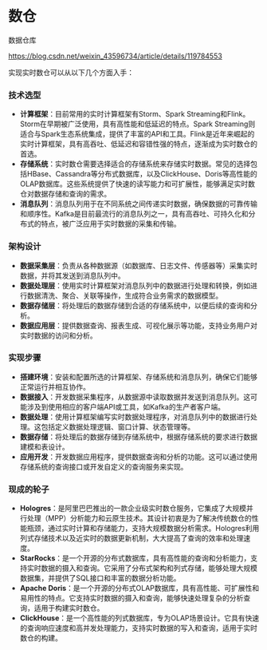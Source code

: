 # 数仓
数据仓库

https://blog.csdn.net/weixin_43596734/article/details/119784553

实现实时数仓可以从以下几个方面入手：

### 技术选型
- **计算框架**：目前常用的实时计算框架有Storm、Spark Streaming和Flink。Storm在早期被广泛使用，具有高性能和低延迟的特点。Spark Streaming则适合与Spark生态系统集成，提供了丰富的API和工具。Flink是近年来崛起的实时计算框架，具有高吞吐、低延迟和容错性强的特点，逐渐成为实时数仓的首选。
- **存储系统**：实时数仓需要选择适合的存储系统来存储实时数据。常见的选择包括HBase、Cassandra等分布式数据库，以及ClickHouse、Doris等高性能的OLAP数据库。这些系统提供了快速的读写能力和可扩展性，能够满足实时数仓对数据存储和查询的需求。
- **消息队列**：消息队列用于在不同系统之间传递实时数据，确保数据的可靠传输和顺序性。Kafka是目前最流行的消息队列之一，具有高吞吐、可持久化和分布式的特点，被广泛应用于实时数据的采集和传输。

### 架构设计
- **数据采集层**：负责从各种数据源（如数据库、日志文件、传感器等）采集实时数据，并将其发送到消息队列中。
- **数据处理层**：使用实时计算框架对消息队列中的数据进行处理和转换，例如进行数据清洗、聚合、关联等操作，生成符合业务需求的数据模型。
- **数据存储层**：将处理后的数据存储到合适的存储系统中，以便后续的查询和分析。
- **数据应用层**：提供数据查询、报表生成、可视化展示等功能，支持业务用户对实时数据的访问和分析。

### 实现步骤
- **搭建环境**：安装和配置所选的计算框架、存储系统和消息队列，确保它们能够正常运行并相互协作。
- **数据接入**：开发数据采集程序，从数据源中读取数据并发送到消息队列。这可能涉及到使用相应的客户端API或工具，如Kafka的生产者客户端。
- **数据处理**：使用计算框架编写实时数据处理程序，对消息队列中的数据进行处理。这包括定义数据处理逻辑、窗口计算、状态管理等。
- **数据存储**：将处理后的数据存储到存储系统中，根据存储系统的要求进行数据建模和表设计。
- **应用开发**：开发数据应用程序，提供数据查询和分析的功能。这可以通过使用存储系统的查询接口或开发自定义的查询服务来实现。

### 现成的轮子
- **Hologres**：是阿里巴巴推出的一款企业级实时数仓服务，它集成了大规模并行处理（MPP）分析能力和云原生技术。其设计初衷是为了解决传统数仓的性能瓶颈，通过实时计算和存储能力，支持大规模数据分析需求。Hologres利用列式存储技术以及近实时的数据更新机制，大大提高了查询的效率和处理速度。
- **StarRocks**：是一个开源的分布式数据库，具有高性能的查询和分析能力，支持实时数据的摄入和查询。它采用了分布式架构和列式存储，能够处理大规模数据集，并提供了SQL接口和丰富的数据分析功能。
- **Apache Doris**：是一个开源的分布式OLAP数据库，具有高性能、可扩展性和易用性的特点。它支持实时数据的摄入和查询，能够快速处理复杂的分析查询，适用于构建实时数仓。
- **ClickHouse**：是一个高性能的列式数据库，专为OLAP场景设计。它具有快速的查询响应速度和高并发处理能力，支持实时数据的写入和查询，适用于实时数仓的构建。
